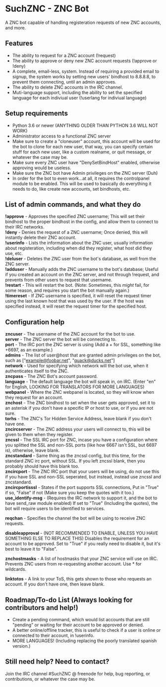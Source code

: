 # SuchZNC - ZNC Bot
A ZNC bot capable of handling registeration requests of new ZNC accounts, and more.

## Features
* The ability to request for a ZNC account (!request)
* The ability to approve or deny new ZNC account requests (!approve or !deny)
* A complete, email-less, system. Instead of requiring a provided email to signup, the system works by setting new users' bindhost to 8.8.8.8, to prevent them connecting, until an admin approves.
* The ability to delete ZNC accounts in the IRC channel.
* Muti-language support, including the ability to set the specified language for each indiviual user (!userlang for indiviual language)

## Setup requirements
* Python 3.6 or newer (ANYTHING OLDER THAN PYTHON 3.6 WILL NOT WORK)
* Administrator access to a functional ZNC server
* Make sure to create a "cloneuser" account, this account will be used for the bot to clone for each new user, that way, you can specify certain stuff for each new user, like a custom realname, or quit message, or whatever the case may be.
* Make sure every ZNC user have "DenySetBindHost" enabled, otherwise approving would be useless.
* Make sure the ZNC bot have Admin privileges on the ZNC server (Duh)
* In order for the bot to even work...at all, it requires the controlpanel module to be enabled. This will be used to basically do everything it needs to do, like create new accounts, set bindhosts, etc.

## List of admin commands, and what they do
**!approve** - Approves the specified ZNC username; This will set their bindhost to the proper bindhost in the config, and allow them to connect to their IRC networks.
<br>
**!deny** - Denies the request of a ZNC username; Once denied, this will instantly delete their ZNC account.
<br>
**!userinfo** - Lists the information about the ZNC user, usually information about registeration, including when did they register, what host did they use, etc.
<br>
**!deluser** - Deletes the ZNC user from the bot's database, as well from the ZNC server.
<br>
**!adduser** - Manually adds the ZNC username to the bot's database; Useful if you created an account on the ZNC server, and not through !request, and prevents from other users to request that username.
<br>
**!restart** - This will restart the bot. (Note: Sometimes, this *might* fail, for some reason, and requires you start the bot manually again.)
<br>
**!timereset** - If ZNC username is specified, it will reset the request timer using the last known host that was used by the user. If the host was specified instead, it will reset the request timer for the specified host.

## Configuration help
**zncuser** - The username of the ZNC account for the bot to use.
<br>
**server** - The ZNC server the bot will be connecting to.
<br>
**port** - The IRC port the ZNC server is using (Add a + for SSL, something like +6697, as an example.)
<br>
**admins** - The list of user@host that are granted admin privileges on the bot, such as ["example@foobar.net", "quack@ducks.net"]
<br>
**network** - Used for specifying which network will the bot use, when it authenticates itself to the ZNC.
<br>
**zncpass** - The ZNC Bot's account password.
<br>
**language** - The default language the bot will speak in, on IRC. (Enter "en" for English, LOOKING FOR TRANSLATORS FOR MORE LANGUAGES)
<br>
**webpanel** - Where the ZNC webpanel is located, so they will know when they request for an account.
<br>
**znchost** - The ZNC bindhost to set when the user gets approved, set it to an asterisk if you don't have a specific IP or host to use, or if you are not sure.
<br>
**torhs** - The ZNC's Tor Hidden Service Address, leave blank if you don't have one.
<br>
**zncircserver** - The ZNC address your users will connect to, this will be given to them when they register.
<br>
**zncssl** - The SSL IRC port for ZNC, incase you have a configuration where you splitted the SSL and non-SSL ports (like how 6667 isn't SSL, but 6697 is), otherwise, leave blank.
<br>
**zncstandard** - Same thing as the zncssl config, but this time, for the standard ZNC irc port, without SSL. If you left zncssl blank, then you probably should have this blank too.
<br>
**zncircport** - The ZNC IRC port that your users will be using, do not use this if you have SSL and non-SSL seperated, but instead, instead use zncssl and zncstandard.
<br>
**zncircportisssl** - States if the port supports SSL connections, Put in "True" if so, "False" if not (Make sure you keep the quotes with it too.)
<br>
**use_identify-msg** - (Requires the IRC network to support it, and the bot to have send_raw module enabled) If set to "True" (Including the quotes), the bot will require users to be identified to services.

**reqchan** - Specifies the channel the bot will be using to receive ZNC requests.

**disableapproval** - (NOT RECOMMENDED TO ENABLE, UNLESS YOU HAVE SOMETHING ELSE TO REPLACE THIS) Disables the requirement for an account to be approved. Set to "True" if you really need to disable it, but it's best to leave it to "False".

**znchostmasks** - A list of hostmasks that your ZNC service will use on IRC. Prevents ZNC users from re-requesting another account. Use * for wildcards.

**linktotos** - A link to your ToS, this gets shown to those who requests an account. If you don't have one, then leave blank.

## Roadmap/To-do List (Always looking for contributors and help!)
* Create a pending command, which would list accounts that are still "pending" or waiting for their account to be approved or denied.
* A better online/offline tracker, this is useful to check if a user is online or connected to their account, in !userinfo.
* MORE LANGUAGES! (Including replacing the poorly translated spanish version.)

## Still need help? Need to contact?
Join the IRC channel #SuchZNC @ freenode for help, bug reporting, or contributions, or whatever the case may be.
